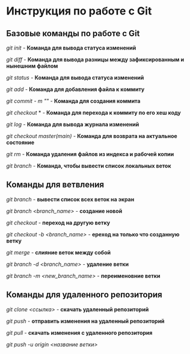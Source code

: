 # Инструкция по работе с Git

## Базовые команды по работе с Git

*git init* - **Команда для вывода статуса изменений**

*git diff* - **Команда для вывода разницы между зафиксированным и нынешним файлом**

*git status* - **Команда для вывода статуса изменений**

*git add* - **Команда для добавления файла к коммиту**

*git commit - m "<message>"* - **Команда для создания коммита**

*git checkout* <commit code>* - **Команда для перехода к коммиту по его хеш коду**

*git log* - **Команда для вывода журнала изменений**

*git checkout master(main)* - **Команда для возврата на актуальное состояние**

*git rm* -  **Команда удаления файлов из индекса и рабочей копии**

*git branch* - **Команда, чтобы вывести список локальных веток**

## Команды для ветвления

*git branch* - **вывести список всех веток на экран**

*git branch <branch_name>* - **создание новой**

*git checkout* - **переход на другую ветку**

*git checkout -b <branch_name>* - **ереход на только что созданную ветку**

*git merge* - **слияние веток между собой**

*git branch -d <branch_name>* - **удаление ветки**

*git branch -m <new_branch_name>* - **переименовние ветки**


## Команды для удаленного репозитория

*git clone <ссылка>* - **скачать удаленный репозиторий**

*git push* - **отправить изменения на удаленный репозиторий**

*git pull* - **скачать изменения с удаленного репозитория**

*git push -u origin <название ветки>*